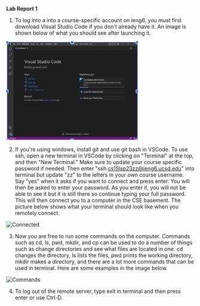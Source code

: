 **Lab Report 1**
1. To log into a into a course-specific account on ieng6, you must first download Visual Studio Code if you don't already have it. An image is shown below of what you should see after launching it. 

![VSCode](VScode.PNG)

2. If you're using windows, install git and use git bash in VSCode. To use ssh, open a new terminal in VSCode by clicking on "Terminal" at the top, and then "New Terminal." Make sure to update your course specific password if needed. Then enter "ssh cs15lsp23zz@ieng6.ucsd.edu" into terminal but update "zz" to the letters in your own course username. Say "yes" when it asks if you want to connect and press enter. You will then be asked to enter your password. As you enter it, you will not be able to see it but it is still there so continue typing your full password. This will then connect you to a computer in the CSE basement. The picture below shows what your terminal should look like when you remotely connect. 

![Connected]()

3. Now you are free to run some commands on the computer. Commands such as cd, ls, pwd, mkdir, and cp can be used to do a number of things such as change directories and see what files are located in one. cd changes the directory, ls lists the files, pwd prints the working directory, mkdir makes a directory, and there are a lot more commands that can be used in terminal. Here are some examples in the image below. 

![Commands]()

4. To log out of the remote server, type exit in terminal and then press enter or use Ctrl-D. 
